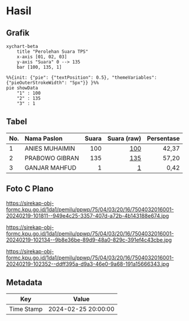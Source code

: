 # Hasil

## Grafik

```mermaid
xychart-beta
    title "Perolehan Suara TPS"
    x-axis [01, 02, 03]
    y-axis "Suara" 0 --> 135
    bar [100, 135, 1]
```

```mermaid
%%{init: {"pie": {"textPosition": 0.5}, "themeVariables": {"pieOuterStrokeWidth": "5px"}} }%%
pie showData
    "1" : 100
    "2" : 135
    "3" : 1
```

## Tabel

| No. | Nama Paslon    | Suara | Suara (raw) | Persentase |
|:--- |:-------------- | -----:| -----------:| ----------:|
| 1   | ANIES MUHAIMIN | 100   | [100][p-1]  | 42,37      |
| 2   | PRABOWO GIBRAN | 135   | [135][p-2]  | 57,20      |
| 3   | GANJAR MAHFUD  | 1     | [1][p-3]    | 0,42       |


[p-1]: https://github.com/gigit-pemilu/pemilu-2024-75-gorontalo/blob/main/pilpres/hitung-suara/sub/75-gorontalo/sub/04-pohuwato/sub/03-randangan/sub/2016-pelambane/sub/001-tps/sub/paslon-1.txt
[p-2]: https://github.com/gigit-pemilu/pemilu-2024-75-gorontalo/blob/main/pilpres/hitung-suara/sub/75-gorontalo/sub/04-pohuwato/sub/03-randangan/sub/2016-pelambane/sub/001-tps/sub/paslon-2.txt
[p-3]: https://github.com/gigit-pemilu/pemilu-2024-75-gorontalo/blob/main/pilpres/hitung-suara/sub/75-gorontalo/sub/04-pohuwato/sub/03-randangan/sub/2016-pelambane/sub/001-tps/sub/paslon-3.txt

## Foto C Plano

https://sirekap-obj-formc.kpu.go.id/1da1/pemilu/ppwp/75/04/03/20/16/7504032016001-20240219-101811--949e4c25-3357-407d-a72b-4b143188e674.jpg

https://sirekap-obj-formc.kpu.go.id/1da1/pemilu/ppwp/75/04/03/20/16/7504032016001-20240219-102134--9b8e36be-89d9-48a0-829c-391ef4c43cbe.jpg

https://sirekap-obj-formc.kpu.go.id/1da1/pemilu/ppwp/75/04/03/20/16/7504032016001-20240219-102352--ddff395a-d9a3-46e0-9a68-191a15666343.jpg


## Metadata

| Key        | Value               |
| ---------- | ------------------- |
| Time Stamp | 2024-02-25 20:00:00 |



